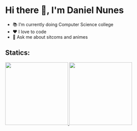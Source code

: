 # Hi there 👋, I'm Daniel Nunes 

- 📚 I’m currently doing Computer Science college
- ❤ I love to code 
- 💬 Ask me about sitcoms and animes

## Statics:

<div>
<a href="https://github.com/includedaniel">
  <img height="200em" src="https://github-readme-stats.vercel.app/api?username=includedaniel&show_icons=true&theme=dracula&include_all_commits=true&count_private=true"/>
<img height="200em" src="https://github-readme-stats.vercel.app/api/top-langs/?username=includedaniel&layout=compact&langs_count=7&theme=dracula"/>
</div>

